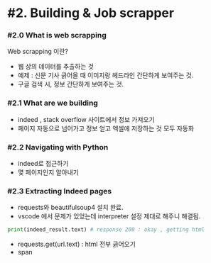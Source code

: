 # #2. Building & Job scrapper

### #2.0 What is web scrapping

Web scrapping 이란?

- 웹 상의 데이터를 추출하는 것
- 예제 : 신문 기사 긁어올 때 이미지랑 헤드라인 간단하게 보여주는 것.
- 구글 검색 시, 정보 간단하게 보여주는 것.

### #2.1 What are we building

- indeed , stack overflow 사이트에서 정보 가져오기
- 페이지 자동으로 넘어가고 정보 얻고 엑셀에 저장하는 것 모두 자동화

### #2.2 Navigating with Python

- indeed로 접근하기
- 몇 페이지인지 알아내기

### #2.3 Extracting Indeed pages

- requests와 beautifulsoup4 설치 완료.
- vscode 에서 문제가 있었는데 interpreter 설정 제대로 해주니 해결됨.

```python
print(indeed_result.text) # response 200 : okay , getting html
```

- requests.get(url.text) : html 전부 긁어오기
- span
